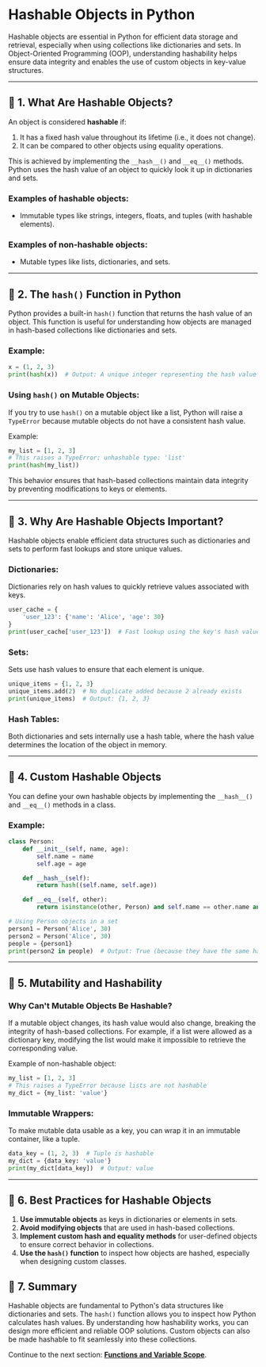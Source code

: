 # Hashable Objects in Python

Hashable objects are essential in Python for efficient data storage and retrieval, especially when using collections like dictionaries and sets. In Object-Oriented Programming (OOP), understanding hashability helps ensure data integrity and enables the use of custom objects in key-value structures.

---

## 🔹 **1. What Are Hashable Objects?**

An object is considered **hashable** if:
1. It has a fixed hash value throughout its lifetime (i.e., it does not change).
2. It can be compared to other objects using equality operations.

This is achieved by implementing the `__hash__()` and `__eq__()` methods. Python uses the hash value of an object to quickly look it up in dictionaries and sets.

### **Examples of hashable objects:**
- Immutable types like strings, integers, floats, and tuples (with hashable elements).

### **Examples of non-hashable objects:**
- Mutable types like lists, dictionaries, and sets.

---

## 🔹 **2. The `hash()` Function in Python**
Python provides a built-in `hash()` function that returns the hash value of an object. This function is useful for understanding how objects are managed in hash-based collections like dictionaries and sets.

### **Example:**
```python
x = (1, 2, 3)
print(hash(x))  # Output: A unique integer representing the hash value
```

### **Using `hash()` on Mutable Objects:**
If you try to use `hash()` on a mutable object like a list, Python will raise a `TypeError` because mutable objects do not have a consistent hash value.

Example:
```python
my_list = [1, 2, 3]
# This raises a TypeError: unhashable type: 'list'
print(hash(my_list))
```

This behavior ensures that hash-based collections maintain data integrity by preventing modifications to keys or elements.

---

## 🔹 **3. Why Are Hashable Objects Important?**
Hashable objects enable efficient data structures such as dictionaries and sets to perform fast lookups and store unique values.

### **Dictionaries:**
Dictionaries rely on hash values to quickly retrieve values associated with keys.
```python
user_cache = {
    'user_123': {'name': 'Alice', 'age': 30}
}
print(user_cache['user_123'])  # Fast lookup using the key's hash value
```

### **Sets:**
Sets use hash values to ensure that each element is unique.
```python
unique_items = {1, 2, 3}
unique_items.add(2)  # No duplicate added because 2 already exists
print(unique_items)  # Output: {1, 2, 3}
```

### **Hash Tables:**
Both dictionaries and sets internally use a hash table, where the hash value determines the location of the object in memory.

---

## 🔹 **4. Custom Hashable Objects**
You can define your own hashable objects by implementing the `__hash__()` and `__eq__()` methods in a class.

### **Example:**
```python
class Person:
    def __init__(self, name, age):
        self.name = name
        self.age = age

    def __hash__(self):
        return hash((self.name, self.age))

    def __eq__(self, other):
        return isinstance(other, Person) and self.name == other.name and self.age == other.age

# Using Person objects in a set
person1 = Person('Alice', 30)
person2 = Person('Alice', 30)
people = {person1}
print(person2 in people)  # Output: True (because they have the same hash and are equal)
```

---

## 🔹 **5. Mutability and Hashability**

### **Why Can't Mutable Objects Be Hashable?**
If a mutable object changes, its hash value would also change, breaking the integrity of hash-based collections. For example, if a list were allowed as a dictionary key, modifying the list would make it impossible to retrieve the corresponding value.

Example of non-hashable object:
```python
my_list = [1, 2, 3]
# This raises a TypeError because lists are not hashable
my_dict = {my_list: 'value'}
```

### **Immutable Wrappers:**
To make mutable data usable as a key, you can wrap it in an immutable container, like a tuple.
```python
data_key = (1, 2, 3)  # Tuple is hashable
my_dict = {data_key: 'value'}
print(my_dict[data_key])  # Output: value
```

---

## 🔹 **6. Best Practices for Hashable Objects**

1. **Use immutable objects** as keys in dictionaries or elements in sets.
2. **Avoid modifying objects** that are used in hash-based collections.
3. **Implement custom hash and equality methods** for user-defined objects to ensure correct behavior in collections.
4. **Use the `hash()` function** to inspect how objects are hashed, especially when designing custom classes.

## 🔹 **7. Summary**
Hashable objects are fundamental to Python's data structures like dictionaries and sets. The `hash()` function allows you to inspect how Python calculates hash values. By understanding how hashability works, you can design more efficient and reliable OOP solutions. Custom objects can also be made hashable to fit seamlessly into these collections.

Continue to the next section: **[Functions and Variable Scope](05_functions-and-variable-scope.md)**.

